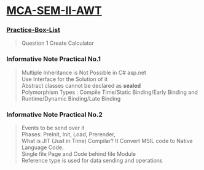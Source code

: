 # <a href = "https://github.com/OnkarMalawade/MCA-SEM-II-AWT/">MCA-SEM-II-AWT</a>

### <a href = "https://github.com/OnkarMalawade/MCA-SEM-II-AWT/tree/main/Practice-Questio-Box">Practice-Box-List</a>

> Question 1 Create Calculator


### Informative Note Practical No.1
> Multiple Inheritance is Not Possible in C# asp.net <br/>
> Use Interface for the Solution of it <br/>
> Abstract classes cannot be declared as <b>sealed</b><br/>
> Polymorphism Types : Compile Time/Static Binding/Early Binding and Runtime/Dynamic Binding/Late Binding<br/>


### Informative Note Practical No.2
> Events to be send over it <br/>
> Phases:
> PreInit, Init, Load, Prerender,
> <br/> What is JIT (Just in Time) Compilar?
> It Convert MSIL code to Native Language Code.
> <br/> Single file Page and Code behind file Module
> <br/> Reference type is used for data sending and operations
